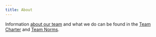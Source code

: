 ```yaml
---
title: About
---
```


Information [about our team](/docs/About/who-we-are) and what we do can be found in the [Team Charter](/docs/About/team-charter) and [Team Norms](/docs/About/team-norms). 